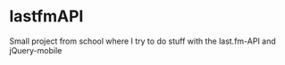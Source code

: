 # lastfmAPI
Small project from school where I try to do stuff with the last.fm-API and jQuery-mobile
